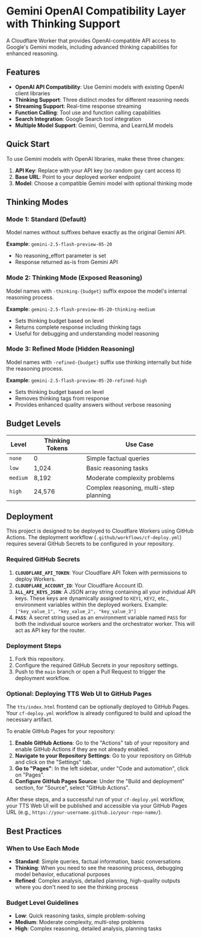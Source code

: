# Gemini OpenAI Compatibility Layer with Thinking Support

A Cloudflare Worker that provides OpenAI-compatible API access to Google's Gemini models, including advanced thinking capabilities for enhanced reasoning.

## Features

- **OpenAI API Compatibility**: Use Gemini models with existing OpenAI client libraries
- **Thinking Support**: Three distinct modes for different reasoning needs
- **Streaming Support**: Real-time response streaming
- **Function Calling**: Tool use and function calling capabilities
- **Search Integration**: Google Search tool integration
- **Multiple Model Support**: Gemini, Gemma, and LearnLM models

## Quick Start

To use Gemini models with OpenAI libraries, make these three changes:

1. **API Key**: Replace with your API key (so random guy cant access it)
2. **Base URL**: Point to your deployed worker endpoint
3. **Model**: Choose a compatible Gemini model with optional thinking mode

## Thinking Modes

### Mode 1: Standard (Default)
Model names without suffixes behave exactly as the original Gemini API.

**Example**: `gemini-2.5-flash-preview-05-20`
- No reasoning_effort parameter is set
- Response returned as-is from Gemini API

### Mode 2: Thinking Mode (Exposed Reasoning)
Model names with `-thinking-{budget}` suffix expose the model's internal reasoning process.

**Example**: `gemini-2.5-flash-preview-05-20-thinking-medium`
- Sets thinking budget based on level
- Returns complete response including thinking tags
- Useful for debugging and understanding model reasoning

### Mode 3: Refined Mode (Hidden Reasoning)
Model names with `-refined-{budget}` suffix use thinking internally but hide the reasoning process.

**Example**: `gemini-2.5-flash-preview-05-20-refined-high`
- Sets thinking budget based on level
- Removes thinking tags from response
- Provides enhanced quality answers without verbose reasoning

## Budget Levels

| Level | Thinking Tokens | Use Case |
|-------|----------------|----------|
| `none` | 0 | Simple factual queries |
| `low` | 1,024 | Basic reasoning tasks |
| `medium` | 8,192 | Moderate complexity problems |
| `high` | 24,576 | Complex reasoning, multi-step planning |

## Deployment

This project is designed to be deployed to Cloudflare Workers using GitHub Actions. The deployment workflow (`.github/workflows/cf-deploy.yml`) requires several GitHub Secrets to be configured in your repository.

### Required GitHub Secrets

1.  **`CLOUDFLARE_API_TOKEN`**: Your Cloudflare API Token with permissions to deploy Workers.
2.  **`CLOUDFLARE_ACCOUNT_ID`**: Your Cloudflare Account ID.
3.  **`ALL_API_KEYS_JSON`**: A JSON array string containing all your individual API keys. These keys are dynamically assigned to `KEY1`, `KEY2`, etc., environment variables within the deployed workers.
    Example: `["key_value_1", "key_value_2", "key_value_3"]`
4.  **`PASS`**: A secret string used as an environment variable named `PASS` for both the individual source workers and the orchestrator worker. This will act as API key for the router.

### Deployment Steps

1.  Fork this repository.
2.  Configure the required GitHub Secrets in your repository settings.
3.  Push to the `main` branch or open a Pull Request to trigger the deployment workflow.

### Optional: Deploying TTS Web UI to GitHub Pages

The `tts/index.html` frontend can be optionally deployed to GitHub Pages. Your `cf-deploy.yml` workflow is already configured to build and upload the necessary artifact.

To enable GitHub Pages for your repository:

1.  **Enable GitHub Actions**: Go to the "Actions" tab of your repository and enable GitHub Actions if they are not already enabled.
2.  **Navigate to your Repository Settings**: Go to your repository on GitHub and click on the "Settings" tab.
3.  **Go to "Pages"**: In the left sidebar, under "Code and automation", click on "Pages".
4.  **Configure GitHub Pages Source**: Under the "Build and deployment" section, for "Source", select "GitHub Actions".

After these steps, and a successful run of your `cf-deploy.yml` workflow, your TTS Web UI will be published and accessible via your GitHub Pages URL (e.g., `https://your-username.github.io/your-repo-name/`).

## Best Practices

### When to Use Each Mode

- **Standard**: Simple queries, factual information, basic conversations
- **Thinking**: When you need to see the reasoning process, debugging model behavior, educational purposes
- **Refined**: Complex analysis, detailed planning, high-quality outputs where you don't need to see the thinking process

### Budget Level Guidelines

- **Low**: Quick reasoning tasks, simple problem-solving
- **Medium**: Moderate complexity, multi-step problems
- **High**: Complex reasoning, detailed analysis, planning tasks
